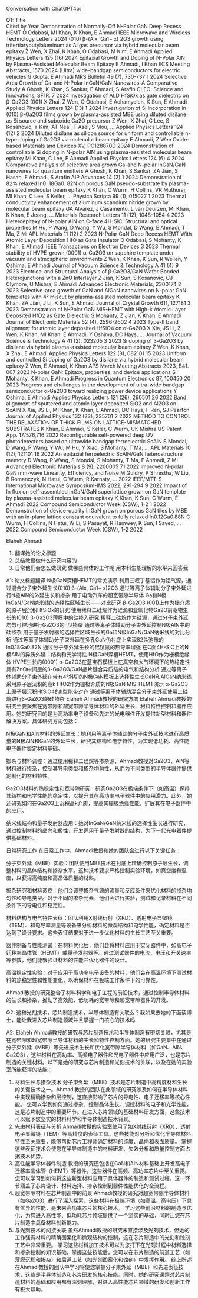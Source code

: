 Conversation with ChatGPT4o:

Q1:
Title	
Cited by
Year
Demonstration of Normally-Off N-Polar GaN Deep Recess HEMT
O Odabasi, MI Khan, K Khan, E Ahmadi
IEEE Microwave and Wireless Technology Letters
2024
(010) β-(Alx, Ga1− x) 2O3 growth using tritertiarybutylaluminum as Al gas precursor via hybrid molecular beam epitaxy
Z Wen, X Zhai, K Khan, O Odabasi, M Kim, E Ahmadi
Applied Physics Letters 125 (16)
2024
Epitaxial Growth and Doping of N-Polar AlN by Plasma-Assisted Molecular Beam Epitaxy
E Ahmadi, I Khan
ECS Meeting Abstracts, 1570
2024
(Ultra) wide-bandgap semiconductors for electric vehicles
G Gupta, E Ahmadi
MRS Bulletin 49 (7), 730-737
1	2024
Selective Area Growth of Ga-and N-Polar InGaN/GaN Nanowires-A Comparative Study
A Ghosh, K Khan, S Sankar, E Ahmadi, S Arafin
CLEO: Science and Innovations, SF1R. 7
2024
Investigation of ALD HfSiOx as gate dielectric on β-Ga2O3 (001)
X Zhai, Z Wen, O Odabasi, E Achamyeleh, K Sun, E Ahmadi
Applied Physics Letters 124 (13)
1	2024
Investigation of Si incorporation in (010) β-Ga2O3 films grown by plasma-assisted MBE using diluted disilane as Si source and suboxide Ga2O precursor
Z Wen, X Zhai, C Lee, S Kosanovic, Y Kim, AT Neal, T Asel, S Mou, ...
Applied Physics Letters 124 (12)
2	2024
Diluted disilane as silicon source for uniform and controllable n-type doping of Ga2O3 via molecular beam epitaxy
E Ahmadi, Z Wen
Oxide-based Materials and Devices XV, PC128870D
2024
Demonstration of controllable Si doping in N-polar AlN using plasma-assisted molecular beam epitaxy
MI Khan, C Lee, E Ahmadi
Applied Physics Letters 124 (6)
4	2024
Comparative analysis of selective area grown Ga-and N-polar InGaN/GaN nanowires for quantum emitters
A Ghosh, K Khan, S Sankar, ZA Jian, S Hasan, E Ahmadi, S Arafin
AIP Advances 14 (2)
1	2024
Demonstration of 82% relaxed In0. 18Ga0. 82N on porous GaN pseudo-substrate by plasma-assisted molecular beam epitaxy
K Khan, C Wurm, H Collins, VR Muthuraj, MI Khan, C Lee, S Keller, ...
Physica Scripta 99 (1), 015027
1	2023
Thermal conductivity enhancement of aluminum scandium nitride grown by molecular beam epitaxy
GA Alvarez, J Casamento, L van Deurzen, MI Khan, K Khan, E Jeong, ...
Materials Research Letters 11 (12), 1048-1054
4	2023
Heteroepitaxy of N-polar AlN on C-face 4H-SiC: Structural and optical properties
M Hu, P Wang, D Wang, Y Wu, S Mondal, D Wang, E Ahmadi, T Ma, Z Mi
APL Materials 11 (12)
2	2023
N-Polar GaN Deep Recess HEMT With Atomic Layer Deposition HfO as Gate Insulator
O Odabasi, S Mohanty, K Khan, E Ahmadi
IEEE Transactions on Electron Devices
3	2023
Thermal stability of HVPE-grown (0001) α-Ga2O3 on sapphire template under vacuum and atmospheric environments
Z Wen, K Khan, K Sun, R Wellen, Y Oshima, E Ahmadi
Journal of Vacuum Science & Technology A 41 (4)
9	2023
Electrical and Structural Analysis of β‐Ga2O3/GaN Wafer‐Bonded Heterojunctions with a ZnO Interlayer
Z Jian, K Sun, S Kosanovic, CJ Clymore, U Mishra, E Ahmadi
Advanced Electronic Materials, 2300174
2	2023
Selective-area growth of GaN and AlGaN nanowires on N-polar GaN templates with 4° miscut by plasma-assisted molecular beam epitaxy
K Khan, ZA Jian, J Li, K Sun, E Ahmadi
Journal of Crystal Growth 611, 127181
3	2023
Demonstration of N-Polar GaN MIS-HEMT with High-k Atomic Layer Deposited HfO2 as Gate Dielectric
S Mohanty, Z Jian, K Khan, E Ahmadi
Journal of Electronic Materials 52 (4), 2596-2602
4	2023
Type-II band alignment for atomic layer deposited HfSiO4 on α-Ga2O3
X Xia, JS Li, Z Wen, K Khan, MI Khan, E Ahmadi, Y Oshima, DC Hays, ...
Journal of Vacuum Science & Technology A 41 (2), 023205
3	2023
Si doping of β-Ga2O3 by disilane via hybrid plasma-assisted molecular beam epitaxy
Z Wen, K Khan, X Zhai, E Ahmadi
Applied Physics Letters 122 (8), 082101
15	2023
Uniform and controlled Si doping of Ga2O3 by disilane via hybrid molecular beam epitaxy
Z Wen, E Ahmadi, K Khan
APS March Meeting Abstracts 2023, B41. 007
2023
N-polar GaN: Epitaxy, properties, and device applications
S Mohanty, K Khan, E Ahmadi
Progress in Quantum Electronics 87, 100450
20	2023
Progress and challenges in the development of ultra-wide bandgap semiconductor α-Ga2O3 toward realizing power device applications
Y Oshima, E Ahmadi
Applied Physics Letters 121 (26), 260501
26	2022
Band alignment of sputtered and atomic layer deposited SiO2 and Al2O3 on ScAlN
X Xia, JS Li, MI Khan, K Khan, E Ahmadi, DC Hays, F Ren, SJ Pearton
Journal of Applied Physics 132 (23), 235701
2	2022
METHOD TO CONTROL THE RELAXATION OF THICK FILMS ON LATTICE-MISMATCHED SUBSTRATES
K Khan, E Ahmadi, S Keller, C Wurm, UK Mishra
US Patent App. 17/576,716
2022
Reconfigurable self-powered deep UV photodetectors based on ultrawide bandgap ferroelectric ScAlN
S Mondal, D Wang, P Wang, Y Wu, M Hu, Y Xiao, S Mohanty, T Ma, ...
APL Materials 10 (12), 121101
16	2022
An epitaxial ferroelectric ScAlN/GaN heterostructure memory
D Wang, P Wang, S Mondal, S Mohanty, T Ma, E Ahmadi, Z Mi
Advanced Electronic Materials 8 (9), 2200005
71	2022
Improved N-polar GaN mm-wave Linearity, Efficiency, and Noise
M Guidry, P Shrestha, W Liu, B Romanczyk, N Hatui, C Wurm, R Karnaty, ...
2022 IEEE/MTT-S International Microwave Symposium-IMS 2022, 291-294
9	2022
Impact of In flux on self-assembled InGaN/GaN superlattice grown on GaN template by plasma-assisted molecular beam epitaxy
K Khan, K Sun, C Wurm, E Ahmadi
2022 Compound Semiconductor Week (CSW), 1-2
1	2022
Demonstration of device-quality InGaN grown on porous GaN tiles by MBE with an in-plane lattice constant equivalent to fully relaxed In0.12Ga0.88N
C Wurm, H Collins, N Hatui, W Li, S Pasayat, R Hamwey, K Sun, I Sayed, ...
2022 Compound Semiconductor Week (CSW), 1-2
2022

Elaheh Ahmadi
1. 翻译她的论文标题 
2. 总结教授做什么研究内容的
3. 日常他们会怎么做研究 做哪些具体的工作呢
用本科生能理解的水平来回答我  

A1:
论文标题翻译
N极GaN深槽HEMT的常关演示
利用三叔丁基铝作为铝气源，通过混合分子束外延生长(010) β-(Alx, Ga1− x)2O3
通过等离子体辅助分子束外延进行N极AlN的外延生长和掺杂
用于电动汽车的超宽带隙半导体
Ga和N极InGaN/GaN纳米线的选择性区域生长——对比研究
β-Ga2O3 (001)上作为栅介质的原子层沉积HfSiOx的研究
使用稀释二硅烷作为硅源和亚氧化物Ga2O前驱物生长的(010) β-Ga2O3薄膜中的硅掺入研究
稀释二硅烷作为硅源，通过分子束外延均匀可控地进行Ga2O3的n型掺杂
通过等离子体辅助分子束外延控制N极AlN中的硅掺杂
用于量子发射器的选择性区域生长的Ga和N极InGaN/GaN纳米线的对比分析
通过等离子体辅助分子束外延在多孔GaN伪衬底上实现82%弛豫的In0.18Ga0.82N
通过分子束外延生长的铝钪氮的热导率增强
在C面4H-SiC上的N极AlN的异质外延：结构和光学特性
N极GaN深槽HEMT，使用HfO作为栅极绝缘体
HVPE生长的(0001) α-Ga2O3在蓝宝石模板上在真空和大气环境下的热稳定性
具有ZnO中间层的β-Ga2O3/GaN晶片键合异质结的电气和结构分析
通过等离子体辅助分子束外延在带有4°斜切的N极GaN模板上选择性生长GaN和AlGaN纳米线
采用原子层沉积的高k HfO2作为栅极介质的N极GaN MIS-HEMT演示
α-Ga2O3上原子层沉积HfSiO4的Ⅱ型能带对齐
通过等离子体辅助混合分子束外延使用二硅烷进行β-Ga2O3的硅掺杂
Elaheh Ahmadi教授的研究方向
Elaheh Ahmadi教授的研究主要聚焦在宽带隙和超宽带隙半导体材料的外延生长、材料特性控制和器件应用。她的研究目的是为高功率电子设备和先进的光电器件开发提供新型材料和器件解决方案。具体研究方向包括：

N极GaN和AlN材料的外延生长：她利用等离子体辅助的分子束外延技术进行高质量的N极AlN和GaN的外延生长，研究其结构和电学特性，为实现低功耗、高性能电子器件奠定材料基础。

掺杂与材料调控：通过使用稀释二硅烷等掺杂源，Ahmadi教授对Ga2O3、AlN等材料进行掺杂，控制其导电类型和掺杂均匀性，从而为不同类型的半导体器件提供定制化的材料特性。

Ga2O3材料的热稳定性和宽带隙研究：研究Ga2O3在极端条件下（如高温）保持其结构和电学性能的稳定性，以提升其在高功率电子器件中的应用潜力。此外，她还研究如何在Ga2O3上沉积高k介质，提高其栅极绝缘性能，扩展其在电子器件中的应用。

纳米线结构和量子发射器应用：她对InGaN/GaN纳米线的选择性生长进行研究，通过控制材料的晶向和极性，开发适用于量子发射器的结构，为下一代光电器件提供基础材料。

日常研究工作
在日常工作中，Ahmadi教授和她的团队会进行以下关键任务：

分子束外延（MBE）实验：团队使用MBE技术在衬底上精确控制原子层生长，调整材料的晶体结构和掺杂水平。这种技术要求严格控制实验环境，如真空度和温度，以获得高纯度和高晶体质量的材料。

掺杂研究和材料调控：他们会调整掺杂气源的流量和反应条件来优化材料的掺杂均匀性和导电类型。对于不同的掺杂元素，他们会进行实验，测试和记录材料在不同条件下的导电性和稳定性。

材料结构与电气特性表征：团队利用X射线衍射（XRD）、透射电子显微镜（TEM）、和电导率测量等设备来分析材料的微观结构和电学性能，确定材料是否达到了设计要求。这些表征结果对于进一步优化材料的生长工艺至关重要。

器件制备与性能测试：在材料优化后，他们会将材料应用于实际器件中，如高电子迁移率晶体管（HEMT）或量子发射器等。通过测试器件的电流、电压和开关速率等参数，他们能够验证材料的性能并优化器件的设计。

高温稳定性实验：对于应用于高功率电子设备的材料，他们会在高温环境下测试材料的热稳定性和性能变化，以确保材料在极端工作条件下的可靠性。

Ahmadi教授的研究整合了材料科学和电子工程的前沿技术，通过控制半导体材料的生长和掺杂，推动了高效能、低功耗的宽带隙和超宽带隙器件的开发。


Q2:
这和光刻技术，芯片制造技术，半导体制造有关联么？我如果去她的下面读博士，能让我进入芯片制造领域并且掌握一门核心的技术吗

A2: 
Elaheh Ahmadi教授的研究与芯片制造技术和半导体制造有密切关联，尤其是在宽带隙和超宽带隙半导体材料的生长和特性控制方面。她的研究主要集中在通过分子束外延（MBE）等先进技术生长和优化宽带隙半导体材料（如GaN、AlN、Ga2O3），这些材料在高功率、高频电子器件和光电子器件中应用广泛，也是芯片制造的关键材料。以下是她的研究与芯片制造和光刻技术的关联，以及在她的实验室所能获得的技能：

1. 材料生长与掺杂技术
分子束外延（MBE）技术是芯片制造中高精度材料生长的关键技术之一。Ahmadi教授的团队在此领域的研究涉及如何在半导体材料中实现精确掺杂和层控制，这直接影响了芯片的导电性、电子迁移率等核心性能。
您可以学到如何通过掺杂、控制晶体生长、调控材料的电子和光学性能，这是芯片制造中的重要环节。在进入芯片领域的基础材料研发方面，这些技术可以赋予您坚实的材料科学和半导体制造技术背景。
2. 先进材料表征与分析
Ahmadi教授的实验室使用了如X射线衍射（XRD）、透射电子显微镜（TEM）等高精度的表征工具。这些技能对分析和优化半导体材料特性至关重要，能够帮助芯片工程师确定材料的纯度、晶向和表面质量。
掌握这些表征技术会使您在半导体制造中的材料研发、失效分析和质量控制方面占据技术优势。
3. 高性能半导体器件制造
教授的研究还包括在GaN和AlN材料基础上开发高电子迁移率晶体管（HEMT）等器件，这些器件在高频、高功率芯片中至关重要。
您可以学习到如何将这些新型材料应用于具体器件的制造和测试过程，这一环节涵盖了芯片设计、材料选择、掺杂控制到器件性能优化的全流程。
4. 超宽带隙材料在芯片制造中的前景
Ahmadi教授的研究对超宽带隙半导体材料（如Ga2O3）进行了深入探索，这些材料在极端环境（如高温、高电压）下具有优异的性能，是未来高功率芯片的核心技术。
学习这些前沿材料的制造与优化，为您进入高性能、低功耗芯片领域提供了一个坚实的基础，同时让您在芯片制造中具备材料创新能力。
5. 与光刻技术的间接关联
虽然Ahmadi教授的研究未直接涉及光刻技术，但她的工作强调材料的精确图案化和微观结构的控制，这在芯片制造中的光刻和蚀刻工艺中非常重要。
学习这些材料加工技术可以为您打下在光刻过程中材料选择和掺杂控制的知识基础。掌握这些技能后，您可以在芯片制造的前道工艺（如薄膜沉积和掺杂）和后道工艺（如光刻图案化和蚀刻）中发挥作用。
综上所述
在Ahmadi教授的团队中学习将使您掌握分子束外延（MBE）和先进表征技术，这些是半导体制造和芯片研发的核心技能。同时，她的研究课题对芯片制造材料的基础和应用都有深刻理解，对进入高性能芯片领域的研发和创新工作有极大帮助。
